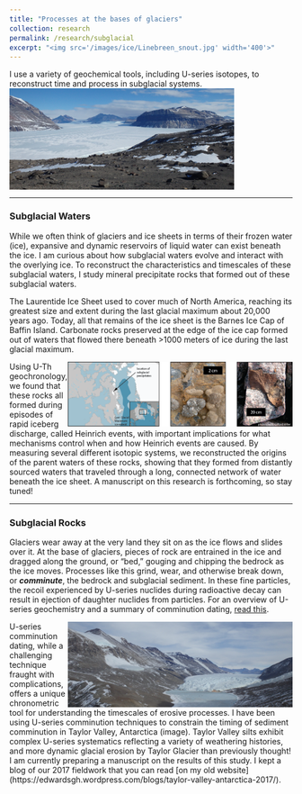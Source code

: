 ```yaml
---
title: "Processes at the bases of glaciers"
collection: research
permalink: /research/subglacial
excerpt: "<img src='/images/ice/Linebreen_snout.jpg' width='400'>"
---
```


I use a variety of geochemical tools, including U-series isotopes, to reconstruct time and process in subglacial systems.
<br/>
<img src='/images/ice/UpperTaylor.JPG' width="400" align="center">
<br/>

---
### Subglacial Waters

While we often think of glaciers and ice sheets in terms of their frozen water (ice), expansive and dynamic reservoirs of liquid water can exist beneath the ice. I am curious about how subglacial waters evolve and interact with the overlying ice. To reconstruct the characteristics and timescales of these subglacial waters, I study mineral precipitate rocks that formed out of these subglacial waters.

The Laurentide Ice Sheet used to cover much of North America, reaching its greatest size and extent during the last glacial maximum about 20,000 years ago. Today, all that remains of the ice sheet is the Barnes Ice Cap of Baffin Island. Carbonate rocks preserved at the edge of the ice cap formed out of waters that flowed there beneath &gt;1000 meters of ice during the last glacial maximum.

<img src='/images/ice/baffin_overview.png' width="400" align ="right" >
Using U-Th geochronology, we found that these rocks all formed during episodes of rapid iceberg discharge, called Heinrich events, with important implications for what mechanisms control when and how Heinrich events are caused. By measuring several different isotopic systems, we reconstructed the origins of the parent waters of these rocks, showing that they formed from distantly sourced waters that traveled through a long, connected network of water beneath the ice sheet. A manuscript on this research is forthcoming, so stay tuned!

---
### Subglacial Rocks
Glaciers wear away at the very land they sit on as the ice flows and slides over it. At the base of glaciers, pieces of rock are entrained in the ice and dragged along the ground, or “bed,” gouging and chipping the bedrock as the ice moves. Processes like this grind, wear, and otherwise break down, or __*comminute*__, the bedrock and subglacial sediment. In these fine particles, the recoil experienced by U-series nuclides during radioactive decay can result in ejection of daughter nuclides from particles. For an overview of U-series geochemistry and a summary of comminution dating,  [read this](https://grahamedwards.github.io/research/u-comm).

<img src='/images/ice/Taylor_broad.JPG' width="400" align ="right" >
U-series comminution dating, while a challenging technique fraught with complications, offers a unique chronometric tool for understanding the timescales of erosive processes. I have been using U-series comminution techniques to constrain the timing of sediment comminution in Taylor Valley, Antarctica (image). Taylor Valley silts exhibit complex U-series systematics reflecting a variety of weathering histories, and more dynamic glacial erosion by Taylor Glacier than previously thought! I am currently preparing a manuscript on the results of this study. I kept a blog of our 2017 fieldwork that you can read [on my old website](https://edwardsgh.wordpress.com/blogs/taylor-valley-antarctica-2017/).


<!--
excerpt: I use U-series isotopes to study the subglacial systems of ice sheets. <br/>
~~Text Scrapyard~~
Throughout the Pleistocene and Holocene, glaciers and ice sheets have served as major water reservoirs. Ice sheets have sequestered and released meters to many tens of meters of sea level on 100-thousand to million year timescales. While the behavior of glaciers reciprocally controls and is controlled by the climate system, the responses of ice masses to these climate forcings are strongly modulated by processes at the glacier bases. In these basal and subglacial regions, the ice mass interacts with sediments and waters that affect the dynamics of the overlying ice sheet.

U-series radionuclides record aqueous and sedimentary processes on Pleistocene timescales.

My interests in subglacial systems extend beyond the sediments and into the porewaters and basal ice. As U-series daughter nuclides are ejected from sediments, they accumulate in porewaters and ice. As a result of this process, hypersaline brines erupted from the snout of Taylor Glacier (below), an outlet of the East Antarctic Ice Sheet, reflect <sup>234</sup>U/<sup>238</sup>U compositions a factor of 5 greater than bedrock values.
 
The U-series compositions of glacial meltwaters and products of these meltwaters can thus serve as critical measures of subglacial conditions and processes. Current work on this subject includes both isotopic measurements of subglacially formed waterlain precipitates as well as isotopic chemical models of subglacial and periglacial systems.


On the other side of the world, hypersaline brines sourced from the East Antarctic Ice Sheet interior erupt from the snout of Taylor Glacier. As the dissolved iron in the brine oxidizes, it turns bright red, giving the feature its name: _Blood Falls_.

<img src='/images/ice/BloodFalls.JPG' width = "400" align="center">
-->

